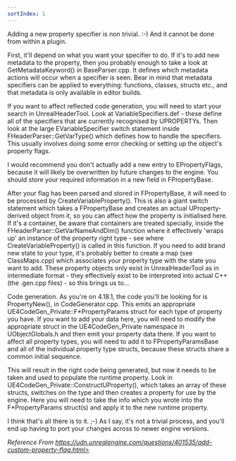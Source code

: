 ```yaml
---
sortIndex: 1
---
```


Adding a new property specifier is non trivial. :-) And it cannot be done from within a plugin.

First, it'll depend on what you want your specifier to do. If it's to add new metadata to the property, then you probably enough to take a look at GetMetadataKeyword() in BaseParser.cpp. It defines which metadata actions will occur when a specifier is seen. Bear in mind that metadata specifiers can be applied to everything: functions, classes, structs etc., and that metadata is only available in editor builds.

If you want to affect reflected code generation, you will need to start your search in UnrealHeaderTool. Look at VariableSpecifiers.def - these define all of the specifiers that are currently recognised by UPROPERTYs. Then look at the large EVariableSpecifier switch statement inside FHeaderParser::GetVarType() which defines how to handle the specifiers. This usually involves doing some error checking or setting up the object's property flags.

I would recommend you don't actually add a new entry to EPropertyFlags, because it will likely be overwritten by future changes to the engine. You should store your required information in a new field in FPropertyBase.

After your flag has been parsed and stored in FPropertyBase, it will need to be processed by CreateVariableProperty(). This is also a giant switch statement which takes a FPropertyBase and creates an actual UProperty-derived object from it, so you can affect how the property is initialised here. If it's a container, be aware that containers are treated specially, inside the FHeaderParser::GetVarNameAndDim() function where it effectively 'wraps up' an instance of the property right type - see where CreateVariableProperty() is called in this function. If you need to add brand new state to your type, it's probably better to create a map (see ClassMaps.cpp) which associates your property type with the state you want to add. These property objects only exist in UnrealHeaderTool as in intermediate format - they effectively exist to be interpreted into actual C++ (the .gen.cpp files) - so this brings us to...

Code generation. As you're on 4.18.1, the code you'll be looking for is PropertyNew(), in CodeGenerator.cpp. This emits an appropriate UE4CodeGen_Private::F\*PropertyParams struct for each type of property you have. If you want to add your data here, you will need to modify the appropriate struct in the UE4CodeGen_Private namespace in UObjectGlobals.h and then emit your property data there. If you want to affect all property types, you will need to add it to FPropertyParamsBase and all of the individual property type structs, because these structs share a common initial sequence.

This will result in the right code being generated, but now it needs to be taken and used to populate the runtime property. Look in UE4CodeGen_Private::ConstructUProperty(), which takes an array of these structs, switches on the type and then creates a property for use by the engine. Here you will need to take the info which you wrote into the F\*PropertyParams struct(s) and apply it to the new runtime property.

I think that's all there is to it. ;-) As I say, it's not a trivial process, and you'll end up having to port your changes across to newer engine versions.

*Reference From https://udn.unrealengine.com/questions/401535/add-custom-property-flag.html>*

